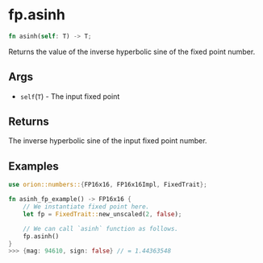 # fp.asinh

```rust
fn asinh(self: T) -> T;
```

Returns the value of the inverse hyperbolic sine of the fixed point number.

## Args

* `self`(`T`) - The input fixed point

## Returns

The inverse hyperbolic sine of the input fixed point number.

## Examples

```rust
use orion::numbers::{FP16x16, FP16x16Impl, FixedTrait};

fn asinh_fp_example() -> FP16x16 {
    // We instantiate fixed point here.
    let fp = FixedTrait::new_unscaled(2, false);

    // We can call `asinh` function as follows.
    fp.asinh()
}
>>> {mag: 94610, sign: false} // = 1.44363548
``` 
